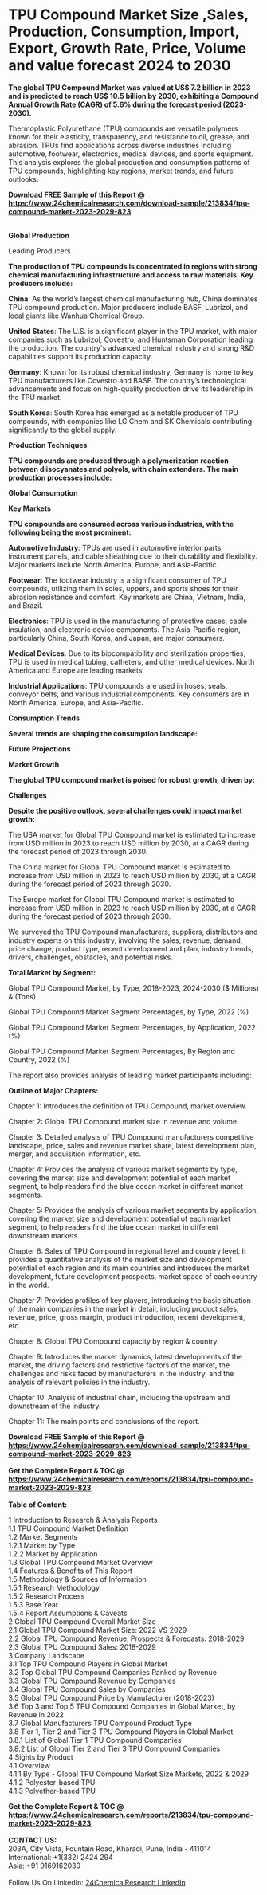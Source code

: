 <h1>TPU Compound Market Size ,Sales, Production, Consumption, Import, Export, Growth Rate, Price, Volume and value forecast 2024 to 2030</h1><p><strong>The global TPU Compound Market was valued at US$ 7.2 billion in 2023 and is predicted to reach US$ 10.5 billion by 2030, exhibiting a Compound Annual Growth Rate (CAGR) of 5.6% during the forecast period (2023-2030).</strong></p><p>
</p><p>Thermoplastic Polyurethane (TPU) compounds are versatile polymers known for their elasticity, transparency, and resistance to oil, grease, and abrasion. TPUs find applications across diverse industries including automotive, footwear, electronics, medical devices, and sports equipment. This analysis explores the global production and consumption patterns of TPU compounds, highlighting key regions, market trends, and future outlooks.</p><div><b>Download FREE Sample of this Report @ 
            <a href="https://www.24chemicalresearch.com/download-sample/213834/tpu-compound-market-2023-2029-823">
            https://www.24chemicalresearch.com/download-sample/213834/tpu-compound-market-2023-2029-823</a></b></div><br><p>
</p><p><strong>Global Production</strong></p><p>
</p><p>Leading Producers</p><p>
</p><p><strong>The production of TPU compounds is concentrated in regions with strong chemical manufacturing infrastructure and access to raw materials. Key producers include:</strong></p><p>
</p><p><strong>China</strong>: As the world’s largest chemical manufacturing hub, China dominates TPU compound production. Major producers include BASF, Lubrizol, and local giants like Wanhua Chemical Group.</p><p><strong>United States</strong>: The U.S. is a significant player in the TPU market, with major companies such as Lubrizol, Covestro, and Huntsman Corporation leading the production. The country's advanced chemical industry and strong R&amp;D capabilities support its production capacity.</p><p><strong>Germany</strong>: Known for its robust chemical industry, Germany is home to key TPU manufacturers like Covestro and BASF. The country’s technological advancements and focus on high-quality production drive its leadership in the TPU market.</p><p><strong>South Korea</strong>: South Korea has emerged as a notable producer of TPU compounds, with companies like LG Chem and SK Chemicals contributing significantly to the global supply.</p><p>
</p><p><strong>Production Techniques</strong></p><p>
</p><p><strong>TPU compounds are produced through a polymerization reaction between diisocyanates and polyols, with chain extenders. The main production processes include:</strong></p><p>
</p><p>
</p><p><strong>Global Consumption</strong></p><p>
</p><p><strong>Key Markets</strong></p><p>
</p><p><strong>TPU compounds are consumed across various industries, with the following being the most prominent:</strong></p><p>
</p><p><strong>Automotive Industry</strong>: TPUs are used in automotive interior parts, instrument panels, and cable sheathing due to their durability and flexibility. Major markets include North America, Europe, and Asia-Pacific.</p><p><strong>Footwear</strong>: The footwear industry is a significant consumer of TPU compounds, utilizing them in soles, uppers, and sports shoes for their abrasion resistance and comfort. Key markets are China, Vietnam, India, and Brazil.</p><p><strong>Electronics</strong>: TPU is used in the manufacturing of protective cases, cable insulation, and electronic device components. The Asia-Pacific region, particularly China, South Korea, and Japan, are major consumers.</p><p><strong>Medical Devices</strong>: Due to its biocompatibility and sterilization properties, TPU is used in medical tubing, catheters, and other medical devices. North America and Europe are leading markets.</p><p><strong>Industrial Applications</strong>: TPU compounds are used in hoses, seals, conveyor belts, and various industrial components. Key consumers are in North America, Europe, and Asia-Pacific.</p><p>
</p><p><strong>Consumption Trends</strong></p><p>
</p><p><strong>Several trends are shaping the consumption landscape:</strong></p><p>
</p><p>
</p><p><strong>Future Projections</strong></p><p>
</p><p><strong>Market Growth</strong></p><p>
</p><p><strong>The global TPU compound market is poised for robust growth, driven by:</strong></p><p>
</p><p>
</p><p><strong>Challenges</strong></p><p>
</p><p><strong>Despite the positive outlook, several challenges could impact market growth:</strong></p><p>
</p><p>
</p><p>The USA market for Global TPU Compound market is estimated to increase from USD million in 2023 to reach USD million by 2030, at a CAGR during the forecast period of 2023 through 2030.</p><p>
</p><p>The China market for Global TPU Compound market is estimated to increase from USD million in 2023 to reach USD million by 2030, at a CAGR during the forecast period of 2023 through 2030.</p><p>
</p><p>The Europe market for Global TPU Compound market is estimated to increase from USD million in 2023 to reach USD million by 2030, at a CAGR during the forecast period of 2023 through 2030.</p><p>
</p><p>
We surveyed the TPU Compound manufacturers, suppliers, distributors and industry experts on this industry, involving the sales, revenue, demand, price change, product type, recent development and plan, industry trends, drivers, challenges, obstacles, and potential risks.</p><p>
<strong>Total Market by Segment:</strong></p><p>
Global TPU Compound Market, by Type, 2018-2023, 2024-2030 ($ Millions) &amp; (Tons)</p><p>
Global TPU Compound Market Segment Percentages, by Type, 2022 (%)</p><p>
</p><p>
Global TPU Compound Market Segment Percentages, by Application, 2022 (%)</p><p>
</p><p>
Global TPU Compound Market Segment Percentages, By Region and Country, 2022 (%)</p><p>
</p><p></p><p>
</p><p></p><p>
</p><p></p><p>
</p><p></p><p>
</p><p></p><p>
</p><p></p><p>
</p><p>
The report also provides analysis of leading market participants including:</p><p>
</p><p>
</p><p>
</p><p><strong>Outline of Major Chapters:</strong></p><p>
</p><p>Chapter 1: Introduces the definition of TPU Compound, market overview.</p><p>
Chapter 2: Global TPU Compound market size in revenue and volume.</p><p>
Chapter 3: Detailed analysis of TPU Compound manufacturers competitive landscape, price, sales and revenue market share, latest development plan, merger, and acquisition information, etc.</p><p>
Chapter 4: Provides the analysis of various market segments by type, covering the market size and development potential of each market segment, to help readers find the blue ocean market in different market segments.</p><p>
Chapter 5: Provides the analysis of various market segments by application, covering the market size and development potential of each market segment, to help readers find the blue ocean market in different downstream markets.</p><p>
Chapter 6: Sales of TPU Compound in regional level and country level. It provides a quantitative analysis of the market size and development potential of each region and its main countries and introduces the market development, future development prospects, market space of each country in the world.</p><p>
Chapter 7: Provides profiles of key players, introducing the basic situation of the main companies in the market in detail, including product sales, revenue, price, gross margin, product introduction, recent development, etc.</p><p>
Chapter 8: Global TPU Compound capacity by region &amp; country.</p><p>
Chapter 9: Introduces the market dynamics, latest developments of the market, the driving factors and restrictive factors of the market, the challenges and risks faced by manufacturers in the industry, and the analysis of relevant policies in the industry.</p><p>
Chapter 10: Analysis of industrial chain, including the upstream and downstream of the industry.</p><p>
Chapter 11: The main points and conclusions of the report.</p><div><b>Download FREE Sample of this Report @ 
            <a href="https://www.24chemicalresearch.com/download-sample/213834/tpu-compound-market-2023-2029-823">
            https://www.24chemicalresearch.com/download-sample/213834/tpu-compound-market-2023-2029-823</a></b></div><br><div><b>Get the Complete Report & TOC @ 
            <a href="https://www.24chemicalresearch.com/reports/213834/tpu-compound-market-2023-2029-823">
            https://www.24chemicalresearch.com/reports/213834/tpu-compound-market-2023-2029-823</a></b></div><br>
            <b>Table of Content:</b><p>1 Introduction to Research & Analysis Reports<br />
    1.1 TPU Compound Market Definition<br />
    1.2 Market Segments<br />
        1.2.1 Market by Type<br />
        1.2.2 Market by Application<br />
    1.3 Global TPU Compound Market Overview<br />
    1.4 Features & Benefits of This Report<br />
    1.5 Methodology & Sources of Information<br />
        1.5.1 Research Methodology<br />
        1.5.2 Research Process<br />
        1.5.3 Base Year<br />
        1.5.4 Report Assumptions & Caveats<br />
2 Global TPU Compound Overall Market Size<br />
    2.1 Global TPU Compound Market Size: 2022 VS 2029<br />
    2.2 Global TPU Compound Revenue, Prospects & Forecasts: 2018-2029<br />
    2.3 Global TPU Compound Sales: 2018-2029<br />
3 Company Landscape<br />
    3.1 Top TPU Compound Players in Global Market<br />
    3.2 Top Global TPU Compound Companies Ranked by Revenue<br />
    3.3 Global TPU Compound Revenue by Companies<br />
    3.4 Global TPU Compound Sales by Companies<br />
    3.5 Global TPU Compound Price by Manufacturer (2018-2023)<br />
    3.6 Top 3 and Top 5 TPU Compound Companies in Global Market, by Revenue in 2022<br />
    3.7 Global Manufacturers TPU Compound Product Type<br />
    3.8 Tier 1, Tier 2 and Tier 3 TPU Compound Players in Global Market<br />
        3.8.1 List of Global Tier 1 TPU Compound Companies<br />
        3.8.2 List of Global Tier 2 and Tier 3 TPU Compound Companies<br />
4 Sights by Product<br />
    4.1 Overview<br />
        4.1.1 By Type - Global TPU Compound Market Size Markets, 2022 & 2029<br />
        4.1.2 Polyester-based TPU<br />
        4.1.3 Polyether-based TPU<br />
        </p><div><b>Get the Complete Report & TOC @ 
            <a href="https://www.24chemicalresearch.com/reports/213834/tpu-compound-market-2023-2029-823">
            https://www.24chemicalresearch.com/reports/213834/tpu-compound-market-2023-2029-823</a></b></div><br><b>CONTACT US:</b><br>
            203A, City Vista, Fountain Road, Kharadi, Pune, India - 411014<br>
            International: +1(332) 2424 294<br>
            Asia: +91 9169162030 <br><br>
            Follow Us On LinkedIn: <a href="https://www.linkedin.com/company/24chemicalresearch/">24ChemicalResearch LinkedIn</a>